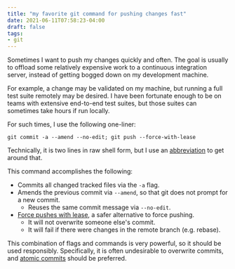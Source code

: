 ```yaml
---
title: "my favorite git command for pushing changes fast"
date: 2021-06-11T07:58:23-04:00
draft: false
tags:
- git
---
```


Sometimes I want to push my changes quickly and often. The goal is usually to offload some relatively expensive work to a continuous integration server, instead of getting bogged down on my development machine.

For example, a change may be validated on my machine, but running a full test suite remotely may be desired. I have been fortunate enough to be on teams with extensive end-to-end test suites, but those suites can sometimes take hours if run locally.  

For such times, I use the following one-liner:

```shell
git commit -a --amend --no-edit; git push --force-with-lease
```

Technically, it is two lines in raw shell form, but I use an [abbreviation](/posts/docker-fish-abbreviations/) to get around that. 

This command accomplishes the following:
* Commits all changed tracked files via the `-a` flag.
* Amends the previous commit via `--amend`, so that git does not prompt for a new commit.
  * Reuses the same commit message via `--no-edit`.
* [Force pushes with lease](https://git-scm.com/docs/git-push#Documentation/git-push.txt---force-with-leaseltrefnamegtltexpectgt), a safer alternative to force pushing.
  * It will not overwrite someone else's commit.
  * It will fail if there were changes in the remote branch (e.g. rebase).

This combination of flags and commands is very powerful, so it should be used responsibly. Specifically, it is often undesirable to overwrite commits, and [atomic commits](https://sparkbox.com/foundry/atomic_commits_with_git) should be preferred.
